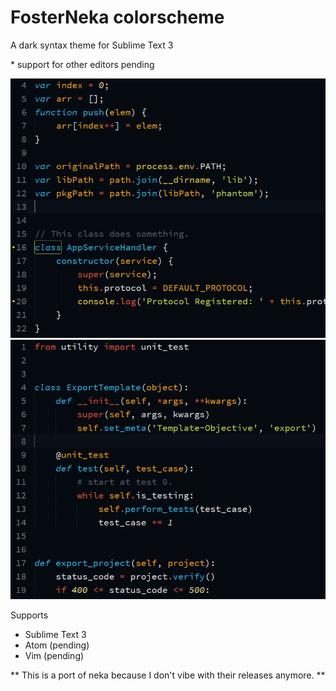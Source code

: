 # FosterNeka colorscheme

A dark syntax theme for Sublime Text 3

\* support for other editors pending

![Sublime Text 3 - Javascript](img/sublime_javascript.png)
![Sublime Text 3 - Python](img/sublime_python.png)

Supports
- Sublime Text 3
- Atom (pending)
- Vim (pending)

** This is a port of neka because I don't vibe with their releases anymore. **